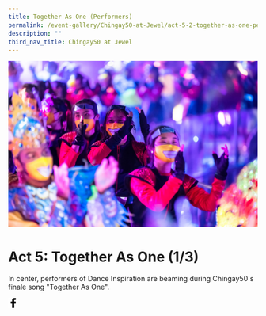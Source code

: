 ```yaml
---
title: Together As One (Performers)
permalink: /event-gallery/Chingay50-at-Jewel/act-5-2-together-as-one-performers
description: ""
third_nav_title: Chingay50 at Jewel
---
```

![Act 5.2: Together As One (Performers)](/images/Event%20Gallery/Chingay50%20at%20Jewel/Act%205%202%20Finale-01.jpg)

# **Act 5: Together As One (1/3)**
In center, performers of Dance Inspiration are beaming during Chingay50's finale song "Together As One".

<a href="http://www.facebook.com/sharer.php?u=http://www.chingay.gov.sg/image/event-gallery/act-5-2-together-as-one-(performers)" style="float:left;">
	<img src="/images/facebook.png" style="width:auto;height:20px;">
</a>